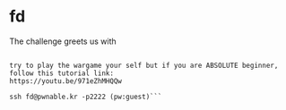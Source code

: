 <h1>fd</h1>
<p>The challenge greets us with</p>

```Mommy! what is a file descriptor in Linux?

try to play the wargame your self but if you are ABSOLUTE beginner, follow this tutorial link:
https://youtu.be/971eZhMHQQw

ssh fd@pwnable.kr -p2222 (pw:guest)```
